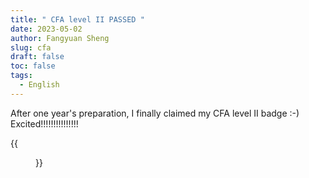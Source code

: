 ```yaml
---
title: " CFA level II PASSED "
date: 2023-05-02
author: Fangyuan Sheng
slug: cfa
draft: false
toc: false
tags:
  - English
---
```


After one year's preparation, I finally claimed my CFA level II badge :-) Excited!!!!!!!!!!!!!!!

{{<figure src="https://hellenshengfy.github.io/cfa.jpg">}}
